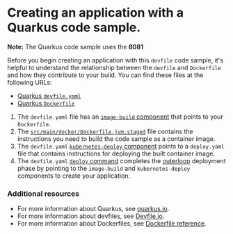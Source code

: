 # Creating an application with a Quarkus code sample.

**Note:** The Quarkus code sample uses the **8081** 

Before you begin creating an application with this `devfile` code sample, it's helpful to understand the relationship between the `devfile` and `Dockerfile` and how they contribute to your build. You can find these files at the following URLs:

* [Quarkus `devfile.yaml`](https://github.com/redhat-appstudio/devfile-sample-code-with-quarkus-dance/blob/main/devfile.yaml)
* [Quarkus `Dockerfile`](https://github.com/redhat-appstudio/devfile-sample-code-with-quarkus-dance/blob/main/src/main/docker/Dockerfile.jvm.staged)

1. The `devfile.yaml` file has an [`image-build` component](https://github.com/redhat-appstudio/devfile-sample-code-with-quarkus-dance/blob/main/devfile.yaml#L25-L31) that points to your `Dockerfile`.
2. The [`src/main/docker/Dockerfile.jvm.staged`](https://github.com/redhat-appstudio/devfile-sample-code-with-quarkus-dance/blob/main/src/main/docker/Dockerfile.jvm.staged) file contains the instructions you need to build the code sample as a container image.
3. The `devfile.yaml` [`kubernetes-deploy` component](https:/github.com//redhat-appstudio/devfile-sample-code-with-quarkus-dance/blob/main/devfile.yaml#L32-L44) points to a `deploy.yaml` file that contains instructions for deploying the built container image.
4. The `devfile.yaml` [`deploy` command](https://github.com/redhat-appstudio/devfile-sample-code-with-quarkus-dance/blob/main/devfile.yaml#L46-L59) completes the [outerloop](https://devfile.io/docs/2.2.0/innerloop-vs-outerloop) deployment phase by pointing to the `image-build` and `kubernetes-deploy` components to create your application.

### Additional resources
* For more information about Quarkus, see [quarkus.io](https://quarkus.io/).
* For more information about devfiles, see [Devfile.io](https://devfile.io/).
* For more information about Dockerfiles, see [Dockerfile reference](https://docs.docker.com/engine/reference/builder/).
